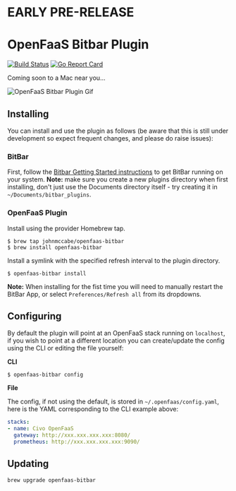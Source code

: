# EARLY PRE-RELEASE

# OpenFaaS Bitbar Plugin

[![Build Status](https://travis-ci.org/johnmccabe/openfaas-bitbar.svg?branch=master)](https://travis-ci.org/johnmccabe/openfaas-bitbar)
[![Go Report Card](https://goreportcard.com/badge/github.com/johnmccabe/openfaas-bitbar)](https://goreportcard.com/report/github.com/johnmccabe/openfaas-bitbar)

Coming soon to a Mac near you...

![OpenFaaS Bitbar Plugin Gif](assets/screencap.gif)

## Installing

You can install and use the plugin as follows (be aware that this is still under development so expect frequent changes, and please do raise issues):

### BitBar

First, follow the [Bitbar Getting Started instructions](https://github.com/matryer/bitbar) to get BitBar running on your system. **Note:** make sure you create a new plugins directory when first installing, don't just use the Documents directory itself - try creating it in `~/Documents/bitbar_plugins`.

### OpenFaaS Plugin

Install using the provider Homebrew tap.

    $ brew tap johnmccabe/openfaas-bitbar
    $ brew install openfaas-bitbar


Install a symlink with the specified refresh interval to the plugin directory.

    $ openfaas-bitbar install

**Note:** When installing for the fist time you will need to manually restart the BitBar App, or select `Preferences/Refresh all` from its dropdowns. 

## Configuring

By default the plugin will point at an OpenFaaS stack running on `localhost`, if you wish to point at a different location you can create/update the config using the CLI or editing the file yourself:

**CLI**

    $ openfaas-bitbar config

**File**

The config, if not using the default, is stored in `~/.openfaas/config.yaml`, here is the YAML corresponding to the CLI example above:

```yaml
stacks:
- name: Civo OpenFaaS
  gateway: http://xxx.xxx.xxx.xxx:8080/
  prometheus: http://xxx.xxx.xxx.xxx:9090/
```

## Updating

    brew upgrade openfaas-bitbar
